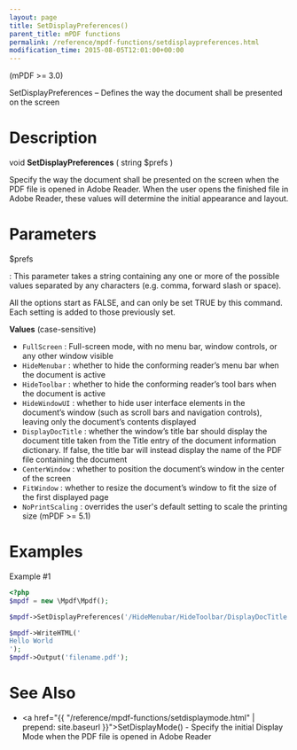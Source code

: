 ```yaml
---
layout: page
title: SetDisplayPreferences()
parent_title: mPDF functions
permalink: /reference/mpdf-functions/setdisplaypreferences.html
modification_time: 2015-08-05T12:01:00+00:00
---
```


(mPDF >= 3.0)

SetDisplayPreferences – Defines the way the document shall be presented on the screen

# Description

void **SetDisplayPreferences** ( string <span class="parameter">$prefs</span> )

Specify the way the document shall be presented on the screen when the PDF file is opened in Adobe Reader. 
When the user opens the finished file in Adobe Reader, these values will determine the initial appearance and layout.

# Parameters

<span class="parameter">$prefs</span>

: This parameter takes a string containing any one or more of the possible values separated by any characters 
  (e.g. comma, forward slash or space). 
  
  All the options start as <span class="smallblock">FALSE</span>, and can only be set <span class="smallblock">TRUE</span> 
  by this command. Each setting is added to those previously set.
  
  **Values** (case-sensitive)
  
  * `FullScreen`
    : Full-screen mode, with no menu bar, window controls, or any other window visible  
  * `HideMenubar`
    : whether to hide the conforming reader’s menu bar when the document is active 
  * `HideToolbar`
    : whether to hide the conforming reader’s tool bars when the document is active  
  * `HideWindowUI`
    : whether to hide user interface elements in the document’s window (such as scroll bars 
    and navigation controls), leaving only the document’s contents displayed  
  * `DisplayDocTitle`
    : whether the window’s title bar should display the document title taken from the Title entry 
    of the document information dictionary. If false, the title bar will instead display the name of the PDF file containing the document  
  * `CenterWindow`
    : whether to position the document’s window in the center of the screen  
  * `FitWindow`
    : whether to resize the document’s window to fit the size of the first displayed page  
  * `NoPrintScaling`
    : overrides the user's default setting to scale the printing size (mPDF >= 5.1)

# Examples

Example #1

```php
<?php
$mpdf = new \Mpdf\Mpdf();

$mpdf->SetDisplayPreferences('/HideMenubar/HideToolbar/DisplayDocTitle');

$mpdf->WriteHTML('
Hello World
');
$mpdf->Output('filename.pdf');

```

# See Also

 * <a href="{{ "/reference/mpdf-functions/setdisplaymode.html" | prepend: site.baseurl }}">SetDisplayMode()</a> - Specify the initial Display Mode when the PDF file is opened in Adobe Reader

